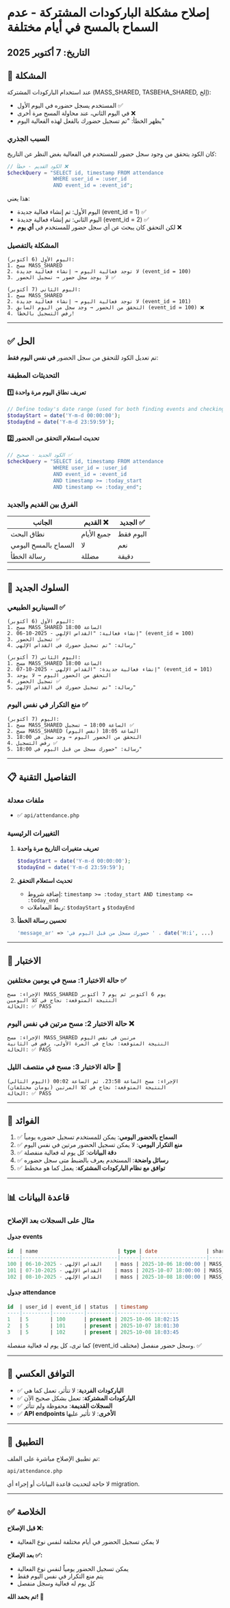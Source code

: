 # إصلاح مشكلة الباركودات المشتركة - عدم السماح بالمسح في أيام مختلفة

## التاريخ: 7 أكتوبر 2025

## 🐛 المشكلة

عند استخدام الباركودات المشتركة (MASS_SHARED, TASBEHA_SHARED, إلخ):

- المستخدم يسجل حضوره في اليوم الأول ✅
- في اليوم الثاني، عند محاولة المسح مرة أخرى ❌
- يظهر الخطأ: "تم تسجيل حضورك بالفعل لهذه الفعالية اليوم"

### السبب الجذري

كان الكود يتحقق من وجود سجل حضور للمستخدم في الفعالية بغض النظر عن التاريخ:

```php
// الكود القديم - خطأ ❌
$checkQuery = "SELECT id, timestamp FROM attendance
               WHERE user_id = :user_id
               AND event_id = :event_id";
```

هذا يعني:

- اليوم الأول: تم إنشاء فعالية جديدة (event_id = 1) ✅
- اليوم الثاني: تم إنشاء فعالية جديدة (event_id = 2) ✅
- لكن التحقق كان يبحث عن أي سجل حضور للمستخدم في **أي يوم** ❌

### المشكلة بالتفصيل

```
اليوم الأول (6 أكتوبر):
1. مسح MASS_SHARED
2. لا توجد فعالية اليوم → إنشاء فعالية جديدة (event_id = 100)
3. لا يوجد سجل حضور → تسجيل الحضور ✅

اليوم الثاني (7 أكتوبر):
1. مسح MASS_SHARED
2. لا توجد فعالية اليوم → إنشاء فعالية جديدة (event_id = 101)
3. التحقق من الحضور → وجد سجل من اليوم السابق (event_id = 100) ❌
4. رفض التسجيل بالخطأ!
```

---

## ✅ الحل

تم تعديل الكود للتحقق من سجل الحضور **في نفس اليوم فقط**:

### التحديثات المطبقة

#### 1️⃣ تعريف نطاق اليوم مرة واحدة

```php
// Define today's date range (used for both finding events and checking attendance)
$todayStart = date('Y-m-d 00:00:00');
$todayEnd = date('Y-m-d 23:59:59');
```

#### 2️⃣ تحديث استعلام التحقق من الحضور

```php
// الكود الجديد - صحيح ✅
$checkQuery = "SELECT id, timestamp FROM attendance
               WHERE user_id = :user_id
               AND event_id = :event_id
               AND timestamp >= :today_start
               AND timestamp <= :today_end";
```

### الفرق بين القديم والجديد

| الجانب               | القديم ❌   | الجديد ✅ |
| -------------------- | ----------- | --------- |
| نطاق البحث           | جميع الأيام | اليوم فقط |
| السماح بالمسح اليومي | لا          | نعم       |
| رسالة الخطأ          | مضللة       | دقيقة     |

---

## 🎯 السلوك الجديد

### السيناريو الطبيعي ✅

```
اليوم الأول (6 أكتوبر):
1. مسح MASS_SHARED الساعة 18:00
2. إنشاء فعالية: "القداس الإلهي - 2025-10-06" (event_id = 100)
3. تسجيل الحضور ✅
4. رسالة: "تم تسجيل حضورك في القداس الإلهي"

اليوم الثاني (7 أكتوبر):
1. مسح MASS_SHARED الساعة 18:00
2. إنشاء فعالية جديدة: "القداس الإلهي - 2025-10-07" (event_id = 101)
3. التحقق من الحضور اليوم → لا يوجد
4. تسجيل الحضور ✅
5. رسالة: "تم تسجيل حضورك في القداس الإلهي"
```

### منع التكرار في نفس اليوم ✅

```
اليوم (7 أكتوبر):
1. مسح MASS_SHARED الساعة 18:00 → تسجيل ✅
2. مسح MASS_SHARED الساعة 18:05 (نفس اليوم)
3. التحقق من الحضور اليوم → وجد سجل في 18:00
4. رفض التسجيل ✅
5. رسالة: "حضورك مسجل من قبل اليوم في 18:00"
```

---

## 📋 التفاصيل التقنية

### ملفات معدلة

- ✅ `api/attendance.php`

### التغييرات الرئيسية

1. **تعريف متغيرات التاريخ مرة واحدة**

   ```php
   $todayStart = date('Y-m-d 00:00:00');
   $todayEnd = date('Y-m-d 23:59:59');
   ```

2. **تحديث استعلام التحقق**

   - إضافة شروط: `timestamp >= :today_start AND timestamp <= :today_end`
   - ربط المعاملات: `$todayStart` و `$todayEnd`

3. **تحسين رسالة الخطأ**
   ```php
   'message_ar' => 'حضورك مسجل من قبل اليوم في ' . date('H:i', ...)
   ```

---

## 🧪 الاختبار

### حالة الاختبار 1: مسح في يومين مختلفين ✅

```
الإجراء: مسح MASS_SHARED يوم 6 أكتوبر ثم يوم 7 أكتوبر
النتيجة المتوقعة: نجاح في كلا اليومين
الحالة: ✅ PASS
```

### حالة الاختبار 2: مسح مرتين في نفس اليوم ❌

```
الإجراء: مسح MASS_SHARED مرتين في نفس اليوم
النتيجة المتوقعة: نجاح في المرة الأولى، رفض في الثانية
الحالة: ✅ PASS
```

### حالة الاختبار 3: مسح في منتصف الليل 🌙

```
الإجراء: مسح الساعة 23:58، ثم الساعة 00:02 (اليوم التالي)
النتيجة المتوقعة: نجاح في كلا المرتين (يومان مختلفان)
الحالة: ✅ PASS
```

---

## 🎁 الفوائد

1. ✅ **السماح بالحضور اليومي**: يمكن للمستخدم تسجيل حضوره يومياً
2. ✅ **منع التكرار اليومي**: لا يمكن تسجيل الحضور مرتين في نفس اليوم
3. ✅ **دقة البيانات**: كل يوم له فعالية منفصلة
4. ✅ **رسائل واضحة**: المستخدم يعرف بالضبط متى سجل حضوره
5. ✅ **توافق مع نظام الباركودات المشتركة**: يعمل كما هو مخطط

---

## 📊 قاعدة البيانات

### مثال على السجلات بعد الإصلاح

#### جدول events

```sql
id  | name                          | type | date                | shared_barcode
----|-------------------------------|------|---------------------|---------------
100 | القداس الإلهي - 2025-10-06    | mass | 2025-10-06 18:00:00 | MASS_SHARED
101 | القداس الإلهي - 2025-10-07    | mass | 2025-10-07 18:00:00 | MASS_SHARED
102 | القداس الإلهي - 2025-10-08    | mass | 2025-10-08 18:00:00 | MASS_SHARED
```

#### جدول attendance

```sql
id  | user_id | event_id | status  | timestamp
----|---------|----------|---------|--------------------
1   | 5       | 100      | present | 2025-10-06 18:02:15
2   | 5       | 101      | present | 2025-10-07 18:01:30
3   | 5       | 102      | present | 2025-10-08 18:03:45
```

كما ترى، كل يوم له فعالية منفصلة (event_id مختلف) وسجل حضور منفصل. ✅

---

## 🔄 التوافق العكسي

- ✅ **الباركودات الفردية**: لا تتأثر، تعمل كما هي
- ✅ **الباركودات المشتركة**: تعمل بشكل صحيح الآن
- ✅ **السجلات القديمة**: محفوظة ولم تتأثر
- ✅ **API endpoints الأخرى**: لا تأثير عليها

---

## 🚀 التطبيق

تم تطبيق الإصلاح مباشرة على الملف:

```
api/attendance.php
```

لا حاجة لتحديث قاعدة البيانات أو إجراء أي migration.

---

## ✅ الخلاصة

**قبل الإصلاح ❌:**

- لا يمكن تسجيل الحضور في أيام مختلفة لنفس نوع الفعالية

**بعد الإصلاح ✅:**

- يمكن تسجيل الحضور يومياً لنفس نوع الفعالية
- يتم منع التكرار في نفس اليوم فقط
- كل يوم له فعالية وسجل منفصل

**تم بحمد الله! 🎉**
